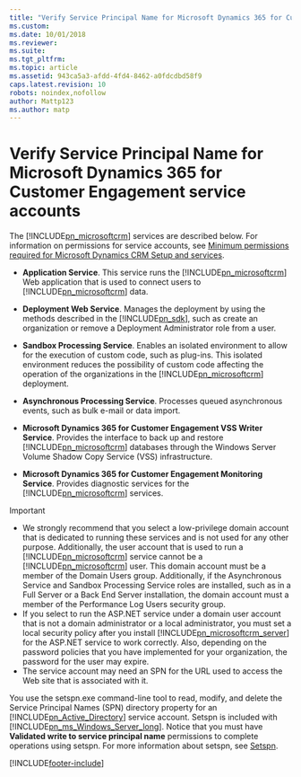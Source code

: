 ```yaml
---
title: "Verify Service Principal Name for Microsoft Dynamics 365 for Customer Engagement service accounts | Microsoft Docs"
ms.custom: 
ms.date: 10/01/2018
ms.reviewer: 
ms.suite: 
ms.tgt_pltfrm: 
ms.topic: article
ms.assetid: 943ca5a3-afdd-4fd4-8462-a0fdcdbd58f9
caps.latest.revision: 10
robots: noindex,nofollow
author: Mattp123
ms.author: matp
---
```

# Verify Service Principal Name for Microsoft Dynamics 365 for Customer Engagement service accounts
The [!INCLUDE[pn_microsoftcrm](../includes/pn-microsoftcrm.md)] services are described below. For information on permissions for service accounts, see [Minimum permissions required for Microsoft Dynamics CRM Setup and services](/previous-versions/dynamicscrm-2016/deployment-administrators-guide/hh699825(v=crm.8)).  
  
-   **Application Service**. This service runs the [!INCLUDE[pn_microsoftcrm](../includes/pn-microsoftcrm.md)] Web application that is used to connect users to [!INCLUDE[pn_microsoftcrm](../includes/pn-microsoftcrm.md)] data.  
  
-   **Deployment Web Service**. Manages the deployment by using the methods described in the [!INCLUDE[pn_sdk](../includes/pn-sdk.md)], such as create an organization or remove a Deployment Administrator role from a user.  
  
-   **Sandbox Processing Service**. Enables an isolated environment to allow for the execution of custom code, such as plug-ins. This isolated environment reduces the possibility of custom code affecting the operation of the organizations in the [!INCLUDE[pn_microsoftcrm](../includes/pn-microsoftcrm.md)] deployment.  
  
-   **Asynchronous Processing Service**. Processes queued asynchronous events, such as bulk e-mail or data import.  
  
-   **Microsoft Dynamics 365 for Customer Engagement VSS Writer Service**. Provides the interface to back up and restore [!INCLUDE[pn_microsoftcrm](../includes/pn-microsoftcrm.md)] databases through the Windows Server Volume Shadow Copy Service (VSS) infrastructure.  
  
-   **Microsoft Dynamics 365 for Customer Engagement Monitoring Service**. Provides diagnostic services for the [!INCLUDE[pn_microsoftcrm](../includes/pn-microsoftcrm.md)] services.  
  
> [!IMPORTANT]
>  -   We strongly recommend that you select a low-privilege domain account that is dedicated to running these services and is not used for any other purpose. Additionally, the user account that is used to run a [!INCLUDE[pn_microsoftcrm](../includes/pn-microsoftcrm.md)] service cannot be a [!INCLUDE[pn_microsoftcrm](../includes/pn-microsoftcrm.md)] user. This domain account must be a member of the Domain Users group. Additionally, if the Asynchronous Service and Sandbox Processing Service roles are installed, such as in a Full Server or a Back End Server installation, the domain account must a member of the Performance Log Users security group.  
> -   If you select to run the ASP.NET service under a domain user account that is not a domain administrator or a local administrator, you must set a local security policy after you install [!INCLUDE[pn_microsoftcrm_server](../includes/pn-microsoftcrm-server.md)] for the ASP.NET service to work correctly. Also, depending on the password policies that you have implemented for your organization, the password for the user may expire.  
> -   The service account may need an SPN for the URL used to access the Web site that is associated with it.  
  
 You use the setspn.exe command-line tool to read, modify, and delete the Service Principal Names (SPN) directory property for an [!INCLUDE[pn_Active_Directory](../includes/pn-active-directory.md)] service account. Setspn is included with [!INCLUDE[pn_ms_Windows_Server_long](../includes/pn-ms-windows-server-long.md)]. Notice that you must have **Validated write to service principal name** permissions to complete operations using setspn. For more information about setspn, see [Setspn](/previous-versions/windows/it-pro/windows-server-2008-R2-and-2008/cc731241(v=ws.10)).



[!INCLUDE[footer-include](../../../includes/footer-banner.md)]